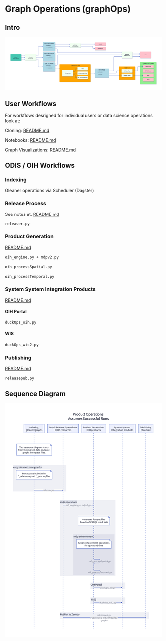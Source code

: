 # Graph Operations (graphOps)

## Intro

![graphOps.png](docs/graphOps.png)


## User Workflows

For workflows desrigned for individual users or data science operations
look at:  


Cloning: [README.md](users/odisClone/README.md)

Notebooks:  [README.md](notebooks/README.md)

Graph Visualizations: [README.md](users/graphVisualization/README.md)


## ODIS / OIH Workflows

### Indexing 

Gleaner operations via Scheduler (Dagster)

### Release Process

See notes at:  [README.md](releasing/README.md)

```bash
releaser.py
```

### Product Generation

[README.md](extraction/mdp/README.md)

```bash
oih_engine.py + mdpv2.py
```

```bash
oih_processSpatial.py
```

```bash
oih_processTemporal.py
```

### System System Integration Products

[README.md](sqlOps/README.md)

#### OIH Portal

```bash
duckOps_oih.py
```

#### WIS 

```bash
duckOps_wis2.py
```

### Publishing

[README.md](publishing/README.md)

```bash
releasepub.py
```


## Sequence Diagram

![graphOpsSequence.png](docs/graphOpsSequence.png)

